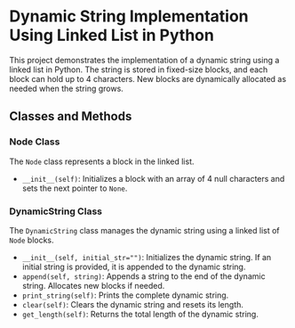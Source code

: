 # Dynamic String Implementation Using Linked List in Python

This project demonstrates the implementation of a dynamic string using a linked list in Python. The string is stored in fixed-size blocks, and each block can hold up to 4 characters. New blocks are dynamically allocated as needed when the string grows.

## Classes and Methods

### Node Class
The `Node` class represents a block in the linked list.

- `__init__(self)`: Initializes a block with an array of 4 null characters and sets the next pointer to `None`.

### DynamicString Class
The `DynamicString` class manages the dynamic string using a linked list of `Node` blocks.

- `__init__(self, initial_str="")`: Initializes the dynamic string. If an initial string is provided, it is appended to the dynamic string.
- `append(self, string)`: Appends a string to the end of the dynamic string. Allocates new blocks if needed.
- `print_string(self)`: Prints the complete dynamic string.
- `clear(self)`: Clears the dynamic string and resets its length.
- `get_length(self)`: Returns the total length of the dynamic string.
